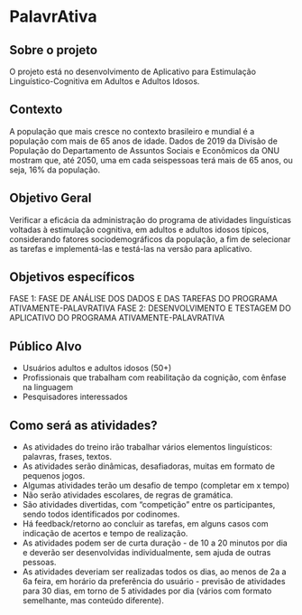 # PalavrAtiva

## Sobre o projeto 
O projeto está no desenvolvimento de Aplicativo para Estimulação Linguístico-Cognitiva em Adultos e Adultos Idosos. 

## Contexto 
A população que mais cresce no contexto brasileiro e mundial é a população com mais de 65 anos de idade.
Dados de 2019 da Divisão de População do Departamento de Assuntos Sociais e Econômicos da ONU mostram que, até 2050, uma em cada seispessoas terá mais de 65 anos, ou seja, 16% da população.

## Objetivo Geral 
Verificar a eficácia da administração do programa de atividades linguísticas voltadas à estimulação cognitiva, em adultos e adultos idosos típicos, considerando fatores sociodemográficos da população, a fim de selecionar as tarefas e implementá-las e testá-las na versão para aplicativo.

## Objetivos específicos
FASE 1: FASE DE ANÁLISE DOS DADOS E DAS TAREFAS DO PROGRAMA ATIVAMENTE-PALAVRATIVA
FASE 2: DESENVOLVIMENTO E TESTAGEM DO APLICATIVO DO PROGRAMA ATIVAMENTE-PALAVRATIVA

## Público Alvo
- Usuários adultos e adultos idosos (50+)
- Profissionais que trabalham com reabilitação da cognição, com ênfase na linguagem
- Pesquisadores interessados

## Como será as atividades? 
- As atividades do treino irão trabalhar vários elementos linguísticos: palavras, frases, textos.
- As atividades serão dinâmicas, desafiadoras, muitas em formato de pequenos jogos.
- Algumas atividades terão um desafio de tempo (completar em x tempo)
- Não serão atividades escolares, de regras de gramática.
- São atividades divertidas, com “competição” entre os participantes, sendo todos identificados por codinomes.
- Há feedback/retorno ao concluir as tarefas, em alguns casos com indicação de acertos e tempo de realização.
- As atividades podem ser de curta duração - de 10 a 20 minutos por dia e deverão ser desenvolvidas individualmente, sem ajuda de outras pessoas.
- As atividades deveriam ser realizadas todos os dias, ao menos de 2a a 6a feira, em horário da preferência do usuário - previsão de atividades para 30 dias, em torno de 5 atividades por dia (vários com formato semelhante, mas conteúdo diferente).

